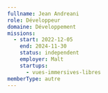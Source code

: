 ```yaml
---
fullname: Jean Andreani
role: Développeur
domaine: Développement
missions:
  - start: 2022-12-05
    end: 2024-11-30
    status: independent
    employer: Malt
    startups:
      - vues-immersives-libres
memberType: autre
---
```

